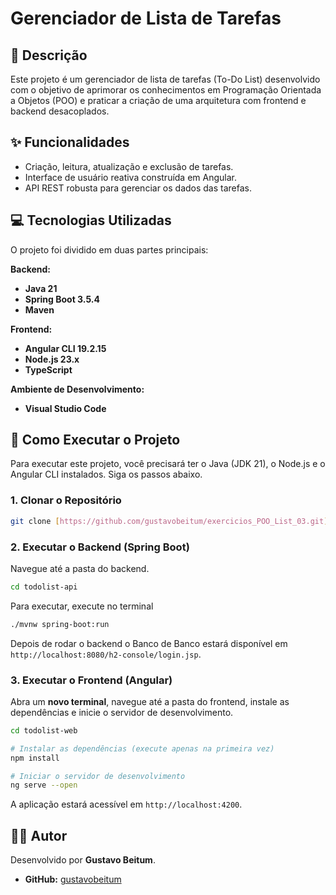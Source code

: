 # Gerenciador de Lista de Tarefas

## 📝 Descrição

Este projeto é um gerenciador de lista de tarefas (To-Do List) desenvolvido com o objetivo de aprimorar os conhecimentos em Programação Orientada a Objetos (POO) e praticar a criação de uma arquitetura com frontend e backend desacoplados.

## ✨ Funcionalidades

* Criação, leitura, atualização e exclusão de tarefas.
* Interface de usuário reativa construída em Angular.
* API REST robusta para gerenciar os dados das tarefas.

## 💻 Tecnologias Utilizadas

O projeto foi dividido em duas partes principais:

**Backend:**
* **Java 21**
* **Spring Boot 3.5.4**
* **Maven**

**Frontend:**
* **Angular CLI 19.2.15**
* **Node.js 23.x**
* **TypeScript**

**Ambiente de Desenvolvimento:**
* **Visual Studio Code**

## 🚀 Como Executar o Projeto

Para executar este projeto, você precisará ter o Java (JDK 21), o Node.js e o Angular CLI instalados. Siga os passos abaixo.

### 1. Clonar o Repositório

```bash
git clone [https://github.com/gustavobeitum/exercicios_POO_List_03.git](https://github.com/gustavobeitum/exercicios_POO_List_03.git)
```

### 2. Executar o Backend (Spring Boot)

Navegue até a pasta do backend.

```bash
cd todolist-api
```

Para executar, execute no terminal
```bash
./mvnw spring-boot:run
```
Depois de rodar o backend o Banco de Banco estará disponível em `http://localhost:8080/h2-console/login.jsp`.

### 3. Executar o Frontend (Angular)

Abra um **novo terminal**, navegue até a pasta do frontend, instale as dependências e inicie o servidor de desenvolvimento.

```bash
cd todolist-web

# Instalar as dependências (execute apenas na primeira vez)
npm install

# Iniciar o servidor de desenvolvimento
ng serve --open
```
A aplicação estará acessível em `http://localhost:4200`.

## 👨‍💻 Autor

Desenvolvido por **Gustavo Beitum**.

* **GitHub:** [gustavobeitum](https://github.com/gustavobeitum)
